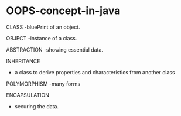# OOPS-concept-in-java
CLASS
  -bluePrint of an object.
  
OBJECT
  -instance of a class.
  
ABSTRACTION
  -showing essential data.
  
INHERITANCE
  -  a class to derive properties and characteristics from another class
  
POLYMORPHISM
  -many forms
 
ENCAPSULATION
  - securing the data.
